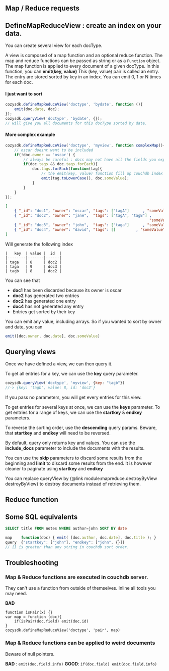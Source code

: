 ## Map / Reduce requests

## DefineMapReduceView : create an index on your data.

You can create several view for each docType.

A view is composed of a map function and an optional reduce function.
The map and reduce functions can be passed as string or as a `Function` object.
The map function is applied to every document of a given docType.
In this function, you can **emit(key, value)**
This (key, value) pair is called an entry.
The entry are stored sorted by key in an index.
You can emit 0, 1 or N times for each doc.

#### I just want to sort
```javascript
cozysdk.defineMapReduceView('doctype', 'bydate', function (){
    emit(doc.date, doc);
});
cozysdk.queryView('doctype', 'bydate', {});
// will give you all documents for this docType sorted by date.
```


#### More complex example
```javascript
cozysdk.defineMapReduceView('doctype', 'myview', function complexMap(){
    // oscar doesnt want to be included
    if(!doc.owner == 'oscar') {
        // always be careful : docs may not have all the fields you expect.
        if(doc.tags && doc.tags.forEach){
            doc.tags.forEach(function(tag){
                // the emit(key, value) function fill up couchdb index
                emit(tag.toLowerCase(), doc.someValue);
            }
        }
    }
});
```
```json
[
    { "_id": "doc1", "owner": "oscar", "tags": ["tagA"]      , "someValue": 7},
    { "_id": "doc2", "owner": "jane",  "tags": ["tagA", "tagB"] ,
                                                                "someValue": 8},
    { "_id": "doc3", "owner": "john",  "tags": ["taga"]      , "someValue": 9},
    { "_id": "doc4", "owner": "david", "tags": []         , "someValue": 10}
]
```

Will generate the following index
```
|   key  | value |  id  |
|--------|-------|------|
| taga   | 8     | doc2 |
| taga   | 9     | doc3 |
| tagb   | 8     | doc2 |
```

You can see that

- **doc1** has been discarded because its owner is oscar
- **doc2** has generated two entries
- **doc2** has generated one entry
- **doc4** has not generated any entry
- Entries get sorted by their key

You can emit any value, including arrays. So if you wanted to sort by owner and date, you can
```javascript
emit([doc.owner, doc.date], doc.someValue)
```

## Querying views

Once we have defined a view, we can then query it.

To get all entries for a key, we can use the **key** query parameter.
```javascript
cozysdk.queryView('doctype', 'myview', {key: "tagb"})
//-> {key: 'tagb', value: 8, id: 'doc2'}
```

If you pass no parameters, you will get every entries for this view.

To get entries for several keys at once, we can use the **keys** parameter.
To get entries for a range of keys, we can use the **startkey** & **endkey** parameters.

To reverse the sorting order, use the **descending** query params. Beware, that **startkey** and **endkey** will need to be reversed.

By default, query only returns key and values. You can use the **include_docs** parameter to include the documents with the results.

You can use the **skip** parameters to discard some results from the beginning and **limit** to discard some results from the end. It is however cleaner to paginate using **startkey** and **endkey**


You can replace queryView by  {@link module:mapreduce.destroyByView destroyByView} to destroy documents instead of retrieving them.

## Reduce function

## Some SQL equivalents

```SQL
SELECT title FROM notes WHERE author=john SORT BY date
```
```javascript
map    function(doc) { emit( [doc.author, doc.date], doc.title ); }
query  {"startkey": ["john"], "endkey": ["john", {}]}
// {} is greater than any string in couchdb sort order.
```

## Troubleshooting

### Map & Reduce functions are executed in couchdb server.

They can't use a function from outside of themselves. Inline all tools you may
need.

**BAD**
```
function isPair(x) {}
var map = function (doc){
    if(isPair(doc.field) emit(doc.id)
}
cozysdk.defineMapReduceView('doctype', 'pair', map)
```

### Map & Reduce functions can be applied to weird documents

Beware of null pointers.

**BAD** : `emit(doc.field.info)`
**GOOD**: `if(doc.field) emit(doc.field.info)`
